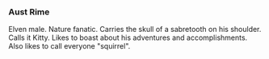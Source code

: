 ### Aust Rime
Elven male. Nature fanatic. Carries the skull of a sabretooth on his shoulder. Calls it Kitty. Likes to boast about his adventures and accomplishments. Also likes to call everyone "squirrel".